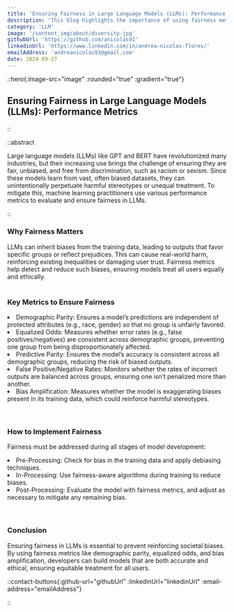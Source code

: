 ```yaml
---
title: 'Ensuring Fairness in Large Language Models (LLMs): Performance Metrics'
description: 'This blog highlights the importance of using fairness metrics like demographic parity, equalized odds, and bias amplification to ensure large language models (LLMs) are unbiased, fair, and do not perpetuate harmful stereotypes or discrimination.'
category: 'LLM'
image: '/content_img/about/diversity.jpg'
githubUrl: 'https://github.com/anicolas91'
linkedinUrl: 'https://www.linkedin.com/in/andrea-nicolas-flores/'
emailAddress: 'andreanicolas91@gmail.com'
date: 2024-09-27
---
```


::hero{:image-src="image" :rounded="true" :gradient="true"}

## Ensuring Fairness in Large Language Models (LLMs): Performance Metrics

::

::abstract

Large language models (LLMs) like GPT and BERT have revolutionized many industries, but their increasing use brings the challenge of ensuring they are fair, unbiased, and free from discrimination, such as racism or sexism. Since these models learn from vast, often biased datasets, they can unintentionally perpetuate harmful stereotypes or unequal treatment. To mitigate this, machine learning practitioners use various performance metrics to evaluate and ensure fairness in LLMs.

::


### Why Fairness Matters
LLMs can inherit biases from the training data, leading to outputs that favor specific groups or reflect prejudices. This can cause real-world harm, reinforcing existing inequalities or damaging user trust. <span class="text-warning">Fairness metrics help detect and reduce such biases, ensuring models treat all users equally and ethically</span>.
<br></br>

### Key Metrics to Ensure Fairness

<li><span class="text-warning underline">Demographic Parity:</span> Ensures a model’s predictions are independent of protected attributes (e.g., race, gender) so that no group is unfairly favored.</li>

<li><span class="text-warning underline">Equalized Odds:</span> Measures whether error rates (e.g., false positives/negatives) are consistent across demographic groups, preventing one group from being disproportionately affected.</li>

<li><span class="text-warning underline">Predictive Parity:</span> Ensures the model’s accuracy is consistent across all demographic groups, reducing the risk of biased outputs.</li>

<li><span class="text-warning underline">False Positive/Negative Rates:</span> Monitors whether the rates of incorrect outputs are balanced across groups, ensuring one isn’t penalized more than another.</li>

<li><span class="text-warning underline">Bias Amplification:</span> Measures whether the model is exaggerating biases present in its training data, which could reinforce harmful stereotypes.</li>
<br></br>

### How to Implement Fairness
Fairness must be addressed during all stages of model development:

<li><span class="text-warning underline">Pre-Processing:</span> Check for bias in the training data and apply debiasing techniques.</li>
<li><span class="text-warning underline">In-Processing:</span> Use fairness-aware algorithms during training to reduce biases.</li>
<li><span class="text-warning underline">Post-Processing:</span> Evaluate the model with fairness metrics, and adjust as necessary to mitigate any remaining bias.</li>
<br></br>

### Conclusion
Ensuring fairness in LLMs is essential to prevent reinforcing societal biases. By using fairness metrics like demographic parity, equalized odds, and bias amplification, developers can build models that are both accurate and ethical, ensuring equitable treatment for all users.

::contact-buttons{:github-url="githubUrl" :linkedinUrl="linkedinUrl" :email-address="emailAddress"}

::
